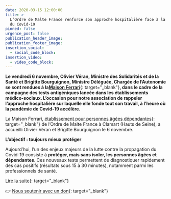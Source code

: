 ```yaml
---
date: 2020-03-15 12:00:00
title: >-
  L’Ordre de Malte France renforce son approche hospitalière face à la vague 2
  du Covid-19
pinned: false
urgence_post: false
publication_header_image:
publication_footer_image:
insertion_social:
  - social_code_block:
insertion_video:
  - video_code_block:
---
```


**Le vendredi 6 novembre, Olivier Véran, Ministre des Solidarités et de la Santé et Brigitte Bourguignon, Ministre Déléguée, Chargée de l’Autonomie se sont rendues &agrave; la**[**Maison Ferrari**](https://etablissements.ordredemaltefrance.org/ehpad/maison-ferrari/){: target="_blank"}**, dans le cadre de la campagne des tests antigéniques lancée dans les établissements médico-sociaux. L’occasion pour notre association de rappeler l’approche hospitali&egrave;re sur laquelle elle fonde tout son travail, &agrave; l’heure o&ugrave; la pandémie de Covid-19 accél&egrave;re.**

La Maison Ferrari, [établissement pour personnes &acirc;gées dépendantes](https://www.ordredemaltefrance.org/actions-en-france/sante/dependance-et-alzheimer){: target="_blank"} de l’Ordre de Malte France &agrave; Clamart (Hauts de Seine), a accueilli Olivier Véran et Brigitte Bourguignon le 6 novembre.

**L’objectif : toujours mieux protéger**

Aujourd’hui, l’un des enjeux majeurs de la lutte contre la propagation du Covid-19 consiste &agrave; **protéger, mais sans isoler, les personnes &acirc;gées et dépendantes**. Ces nouveaux tests permettent de diagnostiquer rapidement des cas positifs (résultats sous 15 &agrave; 30 minutes), notamment parmi les professionnels de santé.

[Lire la suite](https://www.ordredemaltefrance.org/actualites/sante/face-a-l-ampleur-de-la-crise-sanitaire-notre-approche-hospitaliere-est-renforcee){: target="_blank"}

👉&nbsp;[Nous soutenir avec un don](https://don.ordredemaltefrance.org/?cid=11&amp;reserved_code_origine=Webcovid){: target="_blank"}